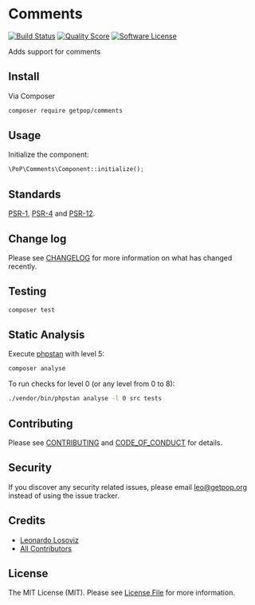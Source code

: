 # Comments

[![Build Status][ico-travis]][link-travis]
[![Quality Score][ico-code-quality]][link-code-quality]
[![Software License][ico-license]](LICENSE.md)

<!--
[![Latest Version on Packagist][ico-version]][link-packagist]
[![Coverage Status][ico-scrutinizer]][link-scrutinizer]
[![Total Downloads][ico-downloads]][link-downloads]
-->

Adds support for comments

## Install

Via Composer

``` bash
composer require getpop/comments
```

## Usage

Initialize the component:

``` php
\PoP\Comments\Component::initialize();
```

## Standards

[PSR-1](https://www.php-fig.org/psr/psr-1), [PSR-4](https://www.php-fig.org/psr/psr-4) and [PSR-12](https://www.php-fig.org/psr/psr-12).

## Change log

Please see [CHANGELOG](CHANGELOG.md) for more information on what has changed recently.

## Testing

``` bash
composer test
```

## Static Analysis

Execute [phpstan](https://github.com/phpstan/phpstan) with level 5:

``` bash
composer analyse
```

To run checks for level 0 (or any level from 0 to 8):

``` bash
./vendor/bin/phpstan analyse -l 0 src tests
```

## Contributing

Please see [CONTRIBUTING](CONTRIBUTING.md) and [CODE_OF_CONDUCT](CODE_OF_CONDUCT.md) for details.

## Security

If you discover any security related issues, please email leo@getpop.org instead of using the issue tracker.

## Credits

- [Leonardo Losoviz][link-author]
- [All Contributors][link-contributors]

## License

The MIT License (MIT). Please see [License File](LICENSE.md) for more information.

[ico-version]: https://img.shields.io/packagist/v/getpop/comments.svg?style=flat-square
[ico-license]: https://img.shields.io/badge/license-MIT-brightgreen.svg?style=flat-square
[ico-travis]: https://img.shields.io/travis/getpop/comments/master.svg?style=flat-square
[ico-scrutinizer]: https://img.shields.io/scrutinizer/coverage/g/getpop/comments.svg?style=flat-square
[ico-code-quality]: https://img.shields.io/scrutinizer/g/getpop/comments.svg?style=flat-square
[ico-downloads]: https://img.shields.io/packagist/dt/getpop/comments.svg?style=flat-square

[link-packagist]: https://packagist.org/packages/getpop/comments
[link-travis]: https://travis-ci.org/getpop/comments
[link-scrutinizer]: https://scrutinizer-ci.com/g/getpop/comments/code-structure
[link-code-quality]: https://scrutinizer-ci.com/g/getpop/comments
[link-downloads]: https://packagist.org/packages/getpop/comments
[link-author]: https://github.com/leoloso
[link-contributors]: ../../contributors
